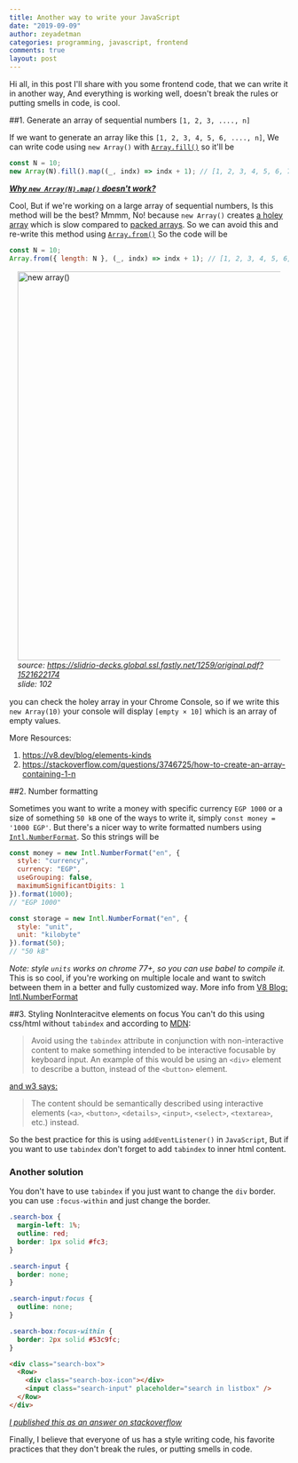 ```yaml
---
title: Another way to write your JavaScript
date: "2019-09-09"
author: zeyadetman
categories: programming, javascript, frontend
comments: true
layout: post
---
```


Hi all, in this post I'll share with you some frontend code, that we can write it in another way,
And everything is working well, doesn't break the rules or putting smells in code, is cool.

##1. Generate an array of sequential numbers `[1, 2, 3, ...., n]`

If we want to generate an array like this `[1, 2, 3, 4, 5, 6, ...., n]`, We can write code using `new Array()` with
<a href="https://developer.mozilla.org/en-US/docs/Web/JavaScript/Reference/Global_Objects/Array/fill">`Array.fill()`</a> so it'll be

```js
const N = 10;
new Array(N).fill().map((_, indx) => indx + 1); // [1, 2, 3, 4, 5, 6, 7, 8, 9, 10]
```

<a href="https://docs.google.com/document/d/1FBxDuUJmUt_udO9ofJGXF4GAM2ZoiWI-PTEeq9Gbf1w/edit#heading=h.yf7gjfvrq7gx">_**Why `new Array(N).map()` doesn't work?**_</a>

Cool, But if we're working on a large array of sequential numbers, Is this method will be the best?
Mmmm, No! because `new Array()` creates <a href="https://v8.dev/blog/elements-kinds">a holey array</a>
which is slow compared to <a href="https://v8.dev/blog/elements-kinds">packed arrays</a>. So we can avoid this and re-write this method
using <a href="https://developer.mozilla.org/en-US/docs/Web/JavaScript/Reference/Global_Objects/Array/from">`Array.from()`</a>
So the code will be

```js
const N = 10;
Array.from({ length: N }, (_, indx) => indx + 1); // [1, 2, 3, 4, 5, 6, 7, 8, 9, 10]
```

<figure style="margin: 15px">
    <img src="https://i.imgur.com/UWkajiz.png" width="700px" alt="new array()" />
    <i><figcaption>source: <a href="https://slidr.io/mathiasbynens/v8-internals-for-javascript-developers#102">
    https://slidrio-decks.global.ssl.fastly.net/1259/original.pdf?1521622174</a> <br />slide: 102</figcaption></i>
</figure>

you can check the holey array in your Chrome Console, so if we write this `new Array(10)` your console will display
`[empty × 10]` which is an array of empty values.

More Resources:

1. https://v8.dev/blog/elements-kinds
2. https://stackoverflow.com/questions/3746725/how-to-create-an-array-containing-1-n

##2. Number formatting

Sometimes you want to write a money with specific currency `EGP 1000` or a size of something `50 kB` one of the ways to write it,
simply `const money = '1000 EGP'`. But there's a nicer way to write formatted numbers using <a href="https://developer.mozilla.org/en-US/docs/Web/JavaScript/Reference/Global_Objects/NumberFormat">`Intl.NumberFormat`</a>. So this strings will be

```js
const money = new Intl.NumberFormat("en", {
  style: "currency",
  currency: "EGP",
  useGrouping: false,
  maximumSignificantDigits: 1
}).format(1000);
// "EGP 1000"

const storage = new Intl.NumberFormat("en", {
  style: "unit",
  unit: "kilobyte"
}).format(50);
// "50 kB"
```

_Note: style `units` works on chrome 77+, so you can use babel to compile it._ <br />
This is so cool, if you're working on multiple locale and want to switch between them in a better and fully customized way.
More info from <a href="https://v8.dev/features/intl-numberformat">V8 Blog: Intl.NumberFormat</a>

##3. Styling NonInteracitve elements on focus
You can't do this using css/html without `tabindex` and according to [MDN][1]:

> Avoid using the `tabindex` attribute in conjunction with non-interactive content to make something intended to be interactive focusable by keyboard input. An example of this would be using an `<div>` element to describe a button, instead of the `<button>` element.

[and w3 says:][2]

> The content should be semantically described using interactive elements (`<a>`, `<button>`, `<details>`, `<input>`, `<select>`, `<textarea>`, etc.) instead.

So the best practice for this is using `addEventListener()` in `JavaScript`, But if you want to use `tabindex` don't forget to add `tabindex` to inner html content.

### Another solution

You don't have to use `tabindex` if you just want to change the `div` border.
you can use `:focus-within` and just change the border.

```css
.search-box {
  margin-left: 1%;
  outline: red;
  border: 1px solid #fc3;
}

.search-input {
  border: none;
}

.search-input:focus {
  outline: none;
}

.search-box:focus-within {
  border: 2px solid #53c9fc;
}
```

```html
<div class="search-box">
  <Row>
    <div class="search-box-icon"></div>
    <input class="search-input" placeholder="search in listbox" />
  </Row>
</div>
```

<a href="https://stackoverflow.com/a/55087153/5721245">_I published this as an answer on stackoverflow_</a>

Finally, I believe that everyone of us has a style writing code, his favorite practices that they don't break the rules,
or putting smells in code.

[1]: https://developer.mozilla.org/en-US/docs/Web/HTML/Global_attributes/tabindex#Accessibility_concerns
[2]: https://www.w3.org/TR/html401/interact/forms.html#adef-tabindex
